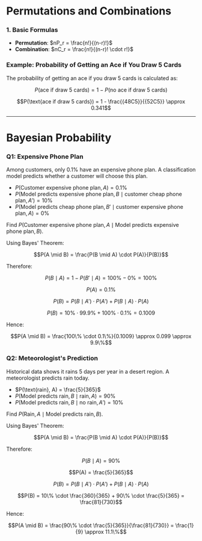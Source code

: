 # Permutations and Combinations

### 1. Basic Formulas

- **Permutation**: $nP_r = \frac{n!}{(n-r)!}$
- **Combination**: $nC_r = \frac{n!}{(n-r)! \cdot r!}$

### Example: Probability of Getting an Ace if You Draw 5 Cards

The probability of getting an ace if you draw 5 cards is calculated as:

```math
P(\text{ace if draw 5 cards}) = 1 - P(\text{no ace if draw 5 cards})
```

```math
P(\text{ace if draw 5 cards}) = 1 - \frac{{48C5}}{{52C5}} \approx 0.341
```

---

# Bayesian Probability

### Q1: Expensive Phone Plan

Among customers, only 0.1% have an expensive phone plan. A classification model predicts whether a customer will choose this plan.

- $P(\text{Customer expensive phone plan}, A) = 0.1\%$
- $P(\text{Model predicts expensive phone plan}, B \mid \text{customer cheap phone plan}, A') = 10\%$
- $P(\text{Model predicts cheap phone plan}, B' \mid \text{customer expensive phone plan}, A) = 0\%$

Find $P(\text{Customer expensive phone plan}, A \mid \text{Model predicts expensive phone plan}, B)$.

Using Bayes' Theorem:

```math
P(A \mid B) = \frac{P(B \mid A) \cdot P(A)}{P(B)}
```

Therefore:

```math
P(B \mid A) = 1 - P(B' \mid A) = 100\% - 0\% = 100\%
```

```math
P(A) = 0.1\%
```

```math
P(B) = P(B \mid A') \cdot P(A') + P(B \mid A) \cdot P(A)
```

```math
P(B) = 10\% \cdot 99.9\% + 100\% \cdot 0.1\% = 0.1009
```

Hence:

```math
P(A \mid B) = \frac{100\% \cdot 0.1\%}{0.1009} \approx 0.099 \approx 9.9\%
```

### Q2: Meteorologist's Prediction

Historical data shows it rains 5 days per year in a desert region. A meteorologist predicts rain today.

- $P(\text{rain}, A) = \frac{5}{365}$
- $P(\text{Model predicts rain}, B \mid \text{rain}, A) = 90\%$
- $P(\text{Model predicts rain}, B \mid \text{no rain}, A') = 10\%$

Find $P(\text{Rain}, A \mid \text{Model predicts rain}, B)$.

Using Bayes' Theorem:

```math
P(A \mid B) = \frac{P(B \mid A) \cdot P(A)}{P(B)}
```

Therefore:

```math
P(B \mid A) = 90\%
```

```math
P(A) = \frac{5}{365}
```

```math
P(B) = P(B \mid A') \cdot P(A') + P(B \mid A) \cdot P(A)
```

```math
P(B) = 10\% \cdot \frac{360}{365} + 90\% \cdot \frac{5}{365} = \frac{81}{730}
```

Hence:

```math
P(A \mid B) = \frac{90\% \cdot \frac{5}{365}}{\frac{81}{730}} = \frac{1}{9} \approx 11.1\%
```
